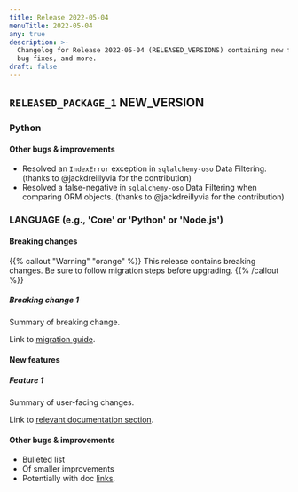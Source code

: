 ```yaml
---
title: Release 2022-05-04
menuTitle: 2022-05-04
any: true
description: >-
  Changelog for Release 2022-05-04 (RELEASED_VERSIONS) containing new features,
  bug fixes, and more.
draft: false
---
```


## `RELEASED_PACKAGE_1` NEW_VERSION

### Python

#### Other bugs & improvements

- Resolved an `IndexError` exception in `sqlalchemy-oso` Data Filtering. (thanks to @jackdreillyvia for the contribution)
- Resolved a false-negative in `sqlalchemy-oso` Data Filtering when comparing ORM objects. (thanks to @jackdreillyvia for the contribution)

### LANGUAGE (e.g., 'Core' or 'Python' or 'Node.js')

#### Breaking changes

<!-- TODO: remove warning and replace with "None" if no breaking changes. -->

{{% callout "Warning" "orange" %}}
  This release contains breaking changes. Be sure to follow migration steps
  before upgrading.
{{% /callout %}}

##### Breaking change 1

Summary of breaking change.

Link to [migration guide]().

#### New features

##### Feature 1

Summary of user-facing changes.

Link to [relevant documentation section]().

#### Other bugs & improvements

- Bulleted list
- Of smaller improvements
- Potentially with doc [links]().


